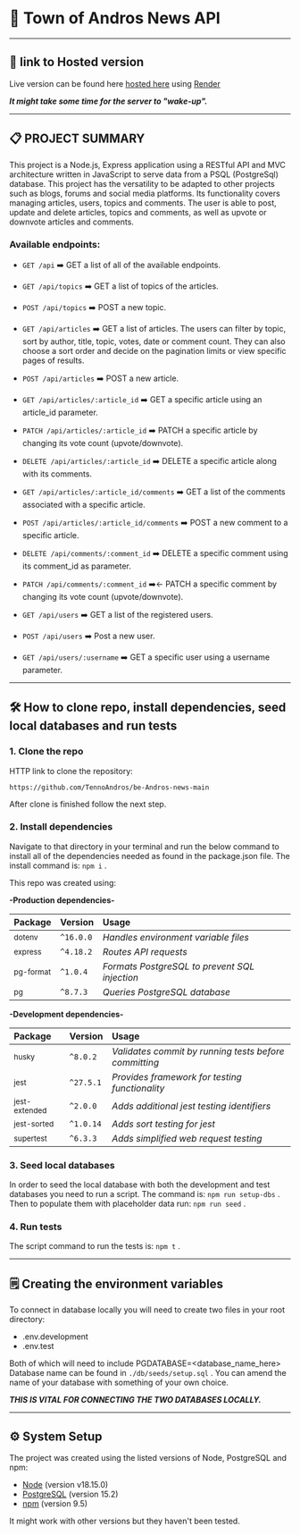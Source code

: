 # 📖 Town of Andros News API

---

## 🔗 link to Hosted version

Live version can be found here [hosted here](https://androsnews.onrender.com/api) using [Render](https://render.com/)

**_It might take some time for the server to "wake-up"._**

---

## 📋 PROJECT SUMMARY

This project is a Node.js, Express application using a RESTful API and MVC architecture written in JavaScript to serve data from a PSQL (PostgreSql) database. This project has the versatility to be adapted to other projects such as blogs, forums and social media platforms. Its functionality covers managing articles, users, topics and comments. The user is able to post, update and delete articles, topics and comments, as well as upvote or downvote articles and comments.

### Available endpoints:

- `GET /api` ➡️ GET a list of all of the available endpoints.

- `GET /api/topics` ➡️ GET a list of topics of the articles.

- `POST /api/topics` ➡️ POST a new topic.

- `GET /api/articles` ➡️ GET a list of articles. The users can filter by topic, sort by author, title, topic, votes, date or comment count. They can also choose a sort order and decide on the pagination limits or view specific pages of results.

- `POST /api/articles` ➡️ POST a new article.

- `GET /api/articles/:article_id` ➡️ GET a specific article using an article_id parameter.

- `PATCH /api/articles/:article_id` ➡️ PATCH a specific article by changing its vote count (upvote/downvote).

- `DELETE /api/articles/:article_id` ➡️ DELETE a specific article along with its comments.

- `GET /api/articles/:article_id/comments` ➡️ GET a list of the comments associated with a specific article.

- `POST /api/articles/:article_id/comments` ➡️ POST a new comment to a specific article.

- `DELETE /api/comments/:comment_id` ➡️ DELETE a specific comment using its comment_id as parameter.

- `PATCH /api/comments/:comment_id` ➡️← PATCH a specific comment by changing its vote count (upvote/downvote).

- `GET /api/users` ➡️ GET a list of the registered users.

- `POST /api/users` ➡️ Post a new user.

- `GET /api/users/:username` ➡️ GET a specific user using a username parameter.

---

## 🛠️ How to clone repo, install dependencies, seed local databases and run tests

### 1. Clone the repo

HTTP link to clone the repository:

```
https://github.com/TennoAndros/be-Andros-news-main
```

After clone is finished follow the next step.

### 2. Install dependencies

Navigate to that directory in your terminal and run the below command to install all of the dependencies needed as found in the package.json file.
The install command is: `npm i` .

This repo was created using:

**-Production dependencies-**

| Package              | Version   | Usage                                         |
| :------------------- | :-------- | :-------------------------------------------- |
| <sub>dotenv</sub>    | `^16.0.0` | _Handles environment variable files_          |
| <sub>express</sub>   | `^4.18.2` | _Routes API requests_                         |
| <sub>pg-format</sub> | `^1.0.4`  | _Formats PostgreSQL to prevent SQL injection_ |
| <sub>pg</sub>        | `^8.7.3`  | _Queries PostgreSQL database_                 |

**-Development dependencies-**

| Package                  | Version   | Usage                                                 |
| :----------------------- | :-------- | :---------------------------------------------------- |
| <sub>husky</sub>         | `^8.0.2`  | _Validates commit by running tests before committing_ |
| <sub>jest</sub>          | `^27.5.1` | _Provides framework for testing functionality_        |
| <sub>jest-extended</sub> | `^2.0.0`  | _Adds additional jest testing identifiers_            |
| <sub>jest-sorted</sub>   | `^1.0.14` | _Adds sort testing for jest_                          |
| <sub>supertest</sub>     | `^6.3.3`  | _Adds simplified web request testing_                 |

### 3. Seed local databases

In order to seed the local database with both the development and test databases you need to run a script.
The command is: `npm run setup-dbs` .
Then to populate them with placeholder data run: `npm run seed` .

### 4. Run tests

The script command to run the tests is: `npm t` .

---

## 🗒️ Creating the environment variables

To connect in database locally you will need to create two files in your root directory:

- .env.development
- .env.test

Both of which will need to include PGDATABASE=<database_name_here>
Database name can be found in `./db/seeds/setup.sql` . You can amend the name of your database with something of your own choice.

**_THIS IS VITAL FOR CONNECTING THE TWO DATABASES LOCALLY._**

---

## ⚙️ System Setup

The project was created using the listed versions of Node, PostgreSQL and npm:

- [Node](https://nodejs.org/en/) (version v18.15.0)
- [PostgreSQL](https://www.postgresql.org/) (version 15.2)
- [npm](https://www.npmjs.com/) (version 9.5)

It might work with other versions but they haven't been tested.
